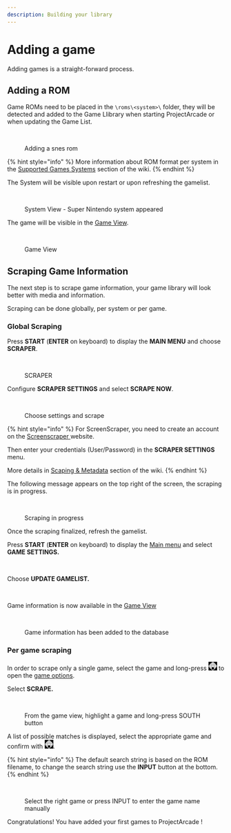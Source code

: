 ```yaml
---
description: Building your library
---
```


# Adding a game

Adding games is a straight-forward process.

## Adding a ROM

Game ROMs need to be placed in the `\roms\<system>\` folder, they will be detected and added to the Game Llibrary when starting ProjectArcade or when updating the Game List.

<figure><img src="https://i.imgur.com/ayxotgu.png" alt=""><figcaption><p>Adding a snes rom</p></figcaption></figure>

{% hint style="info" %}
More information about ROM format per system in the [Supported Games Systems](../supported-game-systems/) section of the wiki.
{% endhint %}

The System will be visible upon restart or upon refreshing the gamelist.

<figure><img src="https://i.imgur.com/8yZ6Dll.png" alt=""><figcaption><p>System View - Super Nintendo system appeared</p></figcaption></figure>

The game will be visible in the [Game View](../navigation/system-view-and-game-view.md#game-view).

<figure><img src="https://i.imgur.com/pvbhxaB.png" alt=""><figcaption><p>Game View</p></figcaption></figure>

## Scraping Game Information

The next step is to scrape game information, your game library will look better with media and information.

Scraping can be done globally, per system or per game.

### Global Scraping

Press **START** (**ENTER** on keyboard) to display the **MAIN MENU** and choose **SCRAPER**.

<figure><img src="https://i.imgur.com/sentTnp.png" alt=""><figcaption><p>SCRAPER</p></figcaption></figure>

Configure **SCRAPER SETTINGS** and select **SCRAPE NOW**.

<figure><img src="https://i.imgur.com/7k0IPHA.png" alt=""><figcaption><p>Choose settings and scrape</p></figcaption></figure>

{% hint style="info" %}
For ScreenScraper, you need to create an account on the [Screenscraper ](https://www.screenscraper.fr/)website.&#x20;

Then enter your credentials (User/Password) in the **SCRAPER SETTINGS** menu.

More details in [Scaping & Metadata](../advanced-features/scraping-and-metadata.md) section of the wiki.
{% endhint %}

The following message appears on the top right of the screen, the scraping is in progress.

<figure><img src="https://i.imgur.com/7WXE0GL.png" alt=""><figcaption><p>Scraping in progress</p></figcaption></figure>

Once the scraping finalized, refresh the gamelist.

Press **START** (**ENTER** on keyboard) to display the [Main menu](../navigation/main-menu.md) and select **GAME SETTINGS.**

<figure><img src="https://i.imgur.com/X1sumBQ.png" alt=""><figcaption></figcaption></figure>

Choose **UPDATE GAMELIST.**

<figure><img src="https://i.imgur.com/B9beKo6.png" alt=""><figcaption></figcaption></figure>

Game information is now available in the [Game View](../navigation/system-view-and-game-view.md#game-view)

<figure><img src="https://i.imgur.com/hJOODzs.png" alt=""><figcaption><p>Game information has been added to the database</p></figcaption></figure>

### Per game scraping

In order to scrape only a single game, select the game and long-press ![](<../.gitbook/assets/image (1) (2) (1).png>) to open the [game options](../navigation/game-options.md).&#x20;

Select **SCRAPE.**

<figure><img src="https://i.imgur.com/gjGEejQ.png" alt=""><figcaption><p>From the game view, highlight a game and long-press SOUTH button</p></figcaption></figure>

A list of possible matches is displayed, select the appropriate game and confirm with ![](<../.gitbook/assets/image (1) (2) (1).png>).

{% hint style="info" %}
The default search string is based on the ROM filename, to change the search string use the **INPUT** button at the bottom.
{% endhint %}

<figure><img src="https://i.imgur.com/iwdzJqF.png" alt=""><figcaption><p>Select the right game or press INPUT to enter the game name manually</p></figcaption></figure>

Congratulations! You have added your first games to ProjectArcade !
